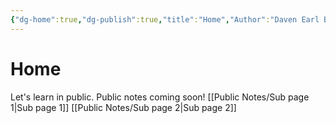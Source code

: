 ```yaml
---
{"dg-home":true,"dg-publish":true,"title":"Home","Author":"Daven Earl Bellen","tags":["gardenEntry"],"permalink":"/public-notes/home/","dgPassFrontmatter":true,"created":"2025-05-05T13:59:18.505+08:00","updated":"2025-05-05T20:20:49.339+08:00"}
---
```


# Home

Let's learn in public. Public notes coming soon!
[[Public Notes/Sub page 1\|Sub page 1]]
[[Public Notes/Sub page 2\|Sub page 2]]
